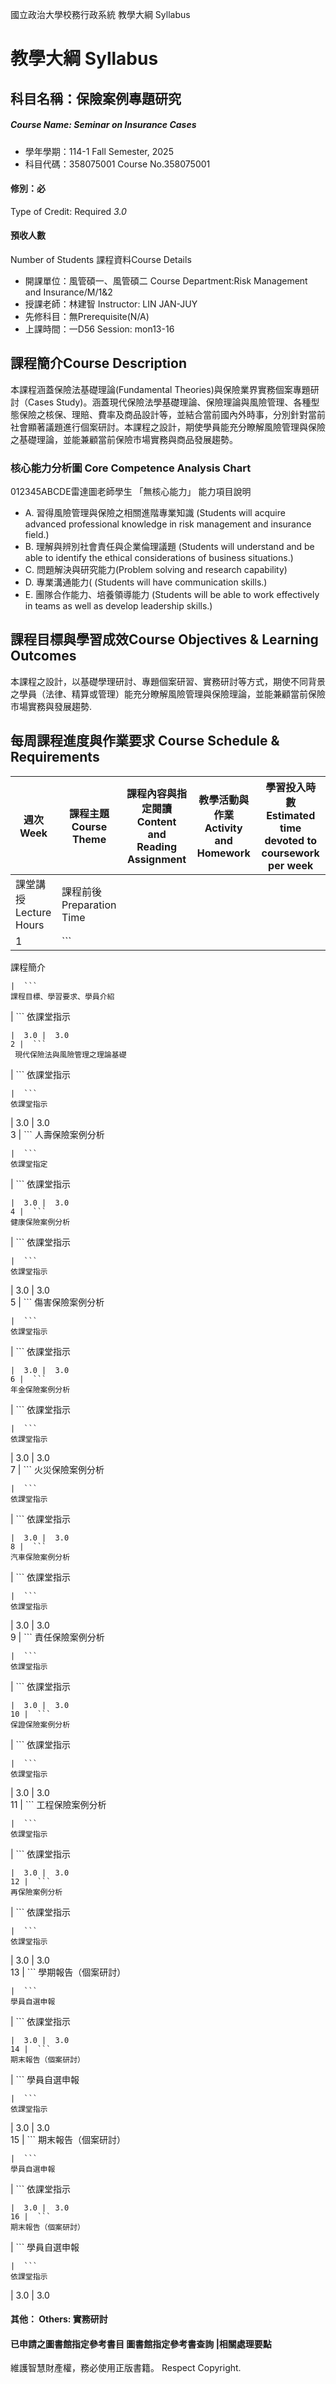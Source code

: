 國立政治大學校務行政系統 教學大綱 Syllabus
# 教學大綱 Syllabus
##  科目名稱：保險案例專題研究
#####  Course Name: Seminar on Insurance Cases
  * 學年學期：114-1 Fall Semester, 2025 
  * 科目代碼：358075001 Course No.358075001
#### 修別：必
Type of Credit: Required 
_3.0_
#### 預收人數
Number of Students
課程資料Course Details
  * 開課單位：風管碩一、風管碩二 Course Department:Risk Management and Insurance/M/1&2 
  * 授課老師：林建智 Instructor: LIN JAN-JUY 
  * 先修科目：無Prerequisite(N/A)
  * 上課時間：一D56 Session: mon13-16 
##  課程簡介Course Description
本課程涵蓋保險法基礎理論(Fundamental Theories)與保險業界實務個案專題研討（Cases Study)。涵蓋現代保險法學基礎理論、保險理論與風險管理、各種型態保險之核保、理賠、費率及商品設計等，並結合當前國內外時事，分別針對當前社會顯著議題進行個案研討。本課程之設計，期使學員能充分瞭解風險管理與保險之基礎理論，並能兼顧當前保險市場實務與商品發展趨勢。
###  核心能力分析圖 Core Competence Analysis Chart
012345ABCDE雷達圖老師學生
「無核心能力」 
能力項目說明
  * A. 習得風險管理與保險之相關進階專業知識 (Students will acquire advanced professional knowledge in risk management and insurance field.)
  * B. 理解與辨別社會責任與企業倫理議題 (Students will understand and be able to identify the ethical considerations of business situations.)
  * C. 問題解決與研究能力(Problem solving and research capability)
  * D. 專業溝通能力( (Students will have communication skills.)
  * E. 團隊合作能力、培養領導能力 (Students will be able to work effectively in teams as well as develop leadership skills.)
##  課程目標與學習成效Course Objectives & Learning Outcomes 
本課程之設計，以基礎學理研討、專題個案研習、實務研討等方式，期使不同背景之學員（法律、精算或管理）能充分瞭解風險管理與保險理論，並能兼顧當前保險市場實務與發展趨勢.
##  每周課程進度與作業要求 Course Schedule & Requirements
週次 Week | 課程主題 Course Theme | 課程內容與指定閱讀 Content and Reading Assignment | 教學活動與作業 Activity and Homework | 學習投入時數 Estimated time devoted to coursework per week  
---|---|---|---|---  
課堂講授 Lecture Hours | 課程前後 Preparation Time  
1 |  ```
 課程簡介 
```
|  ```
課程目標、學習要求、學員介紹
```
|  ```
依課堂指示
```
|  3.0 |  3.0  
2 |  ```
 現代保險法與風險管理之理論基礎
```
|  ```
依課堂指示
```
|  ```
依課堂指示
```
|  3.0 |  3.0  
3 |  ```
人壽保險案例分析
```
|  ```
依課堂指定
```
|  ```
依課堂指示
```
|  3.0 |  3.0  
4 |  ```
健康保險案例分析
```
|  ```
依課堂指示
```
|  ```
依課堂指示
```
|  3.0 |  3.0  
5 |  ```
傷害保險案例分析
```
|  ```
依課堂指示
```
|  ```
依課堂指示
```
|  3.0 |  3.0  
6 |  ```
年金保險案例分析
```
|  ```
依課堂指示
```
|  ```
依課堂指示
```
|  3.0 |  3.0  
7 |  ```
火災保險案例分析
```
|  ```
依課堂指示
```
|  ```
依課堂指示
```
|  3.0 |  3.0  
8 |  ```
汽車保險案例分析
```
|  ```
依課堂指示
```
|  ```
依課堂指示
```
|  3.0 |  3.0  
9 |  ```
責任保險案例分析
```
|  ```
依課堂指示
```
|  ```
依課堂指示
```
|  3.0 |  3.0  
10 |  ```
保證保險案例分析
```
|  ```
依課堂指示
```
|  ```
依課堂指示
```
|  3.0 |  3.0  
11 |  ```
工程保險案例分析
```
|  ```
依課堂指示
```
|  ```
依課堂指示
```
|  3.0 |  3.0  
12 |  ```
再保險案例分析
```
|  ```
依課堂指示
```
|  ```
依課堂指示
```
|  3.0 |  3.0  
13 |  ```
學期報告（個案研討）
```
|  ```
學員自選申報
```
|  ```
依課堂指示
```
|  3.0 |  3.0  
14 |  ```
期末報告（個案研討）
```
|  ```
學員自選申報
```
|  ```
依課堂指示
```
|  3.0 |  3.0  
15 |  ```
期末報告（個案研討）
```
|  ```
學員自選申報
```
|  ```
依課堂指示
```
|  3.0 |  3.0  
16 |  ```
期末報告（個案研討）
```
|  ```
學員自選申報
```
|  ```
依課堂指示
```
|  3.0 |  3.0  
####  其他： Others: 實務研討 
####  已申請之圖書館指定參考書目  圖書館指定參考書查詢 |相關處理要點
維護智慧財產權，務必使用正版書籍。 Respect Copyright.